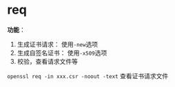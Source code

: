 # req
**功能**：
1. 生成证书请求： 使用`-new`选项
2. 生成自签名证书： 使用`-x509`选项
3. 校验，查看请求文件等


`openssl req -in xxx.csr -noout -text` 查看证书请求文件
